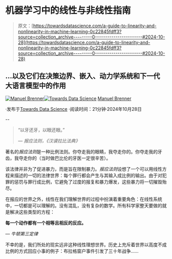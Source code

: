 # 机器学习中的线性与非线性指南

> 原文：[https://towardsdatascience.com/a-guide-to-linearity-and-nonlinearity-in-machine-learning-0c22845fdff3?source=collection_archive---------0-----------------------#2024-10-28](https://towardsdatascience.com/a-guide-to-linearity-and-nonlinearity-in-machine-learning-0c22845fdff3?source=collection_archive---------0-----------------------#2024-10-28)

## …以及它们在决策边界、嵌入、动力学系统和下一代大语言模型中的作用

[](https://manuel-brenner.medium.com/?source=post_page---byline--0c22845fdff3--------------------------------)[![Manuel Brenner](../Images/f62843c79a9b378494cb83caf3ddc792.png)](https://manuel-brenner.medium.com/?source=post_page---byline--0c22845fdff3--------------------------------)[](https://towardsdatascience.com/?source=post_page---byline--0c22845fdff3--------------------------------)[![Towards Data Science](../Images/a6ff2676ffcc0c7aad8aaf1d79379785.png)](https://towardsdatascience.com/?source=post_page---byline--0c22845fdff3--------------------------------) [Manuel Brenner](https://manuel-brenner.medium.com/?source=post_page---byline--0c22845fdff3--------------------------------)

·发布于[Towards Data Science](https://towardsdatascience.com/?source=post_page---byline--0c22845fdff3--------------------------------) ·阅读时间：21分钟·2024年10月28日

--

> “以牙还牙，以眼还眼。”
> 
> — *报应法则，《汉谟拉比法典》*

著名的*报应法则*是一种比例法则。你夺走我的眼睛，我夺走你的。你夺走我的牙齿，我夺走你的（当时做巴比伦的牙医一定很辛苦）。

该法律并非为了促进暴力，而是旨在限制暴力。*报应法则*设想了一个可以用线性方程来描述的一切的法律世界：每个罪行都会产生与其输入成比例的输出。由于对犯罪的惩罚与罪行成比例，它避免了过度的报复和暴力爆发，这些暴力将一切摧毁殆尽。

在报应的世界之外，线性在我们理解世界的过程中扮演着重要角色：在线性系统中，一切都是可以理解的。没有混乱，没有复杂的数学。所有科学家整天要做的就是解决这些类型的方程：

**每一个动作都有一个相等且相反的反应。**

— *牛顿第三定律*

不幸的是，我们所处的现实远非这种线性理想世界。历史上充斥着世界以高度不成比例的方式回应小事的例子：布拉格窗户事件引发了三十年战争……
